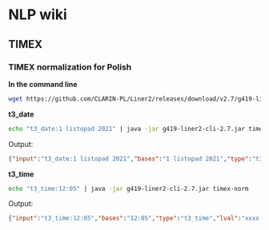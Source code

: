 # NLP wiki

## TIMEX

### TIMEX normalization for Polish

**In the command line**

```bash
wget https://github.com/CLARIN-PL/Liner2/releases/download/v2.7/g419-liner2-cli-2.7.jar
```

**t3_date**

```bash
echo "t3_date:1 listopad 2021" | java -jar g419-liner2-cli-2.7.jar timex-norm
```

Output:
```json
{"input":"t3_date:1 listopad 2021","bases":"1 listopad 2021","type":"t3_date","lval":"2021-11-01"}
```

**t3_time**

```bash
echo "t3_time:12:05" | java -jar g419-liner2-cli-2.7.jar timex-norm
```

Output:
```json
{"input":"t3_time:12:05","bases":"12:05","type":"t3_time","lval":"xxxx-xx-xxt12:05"}
```
